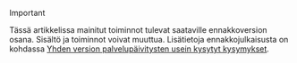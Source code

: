 > [!IMPORTANT]
> Tässä artikkelissa mainitut toiminnot tulevat saataville ennakkoversion osana. Sisältö ja toiminnot voivat muuttua. Lisätietoja ennakkojulkaisusta on kohdassa [Yhden version palvelupäivitysten usein kysytyt kysymykset](https://docs.microsoft.com/dynamics365/unified-operations/fin-and-ops/get-started/one-version).
